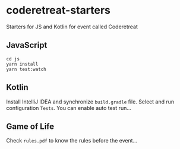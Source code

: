 # coderetreat-starters
Starters for JS and Kotlin for event called Coderetreat

## JavaScript

```shell script
cd js
yarn install
yarn test:watch
```

## Kotlin

Install IntelliJ IDEA and synchronize `build.gradle` file. Select and run configuration `Tests`. You can enable auto test run... 

## Game of Life

Check `rules.pdf` to know the rules before the event...
